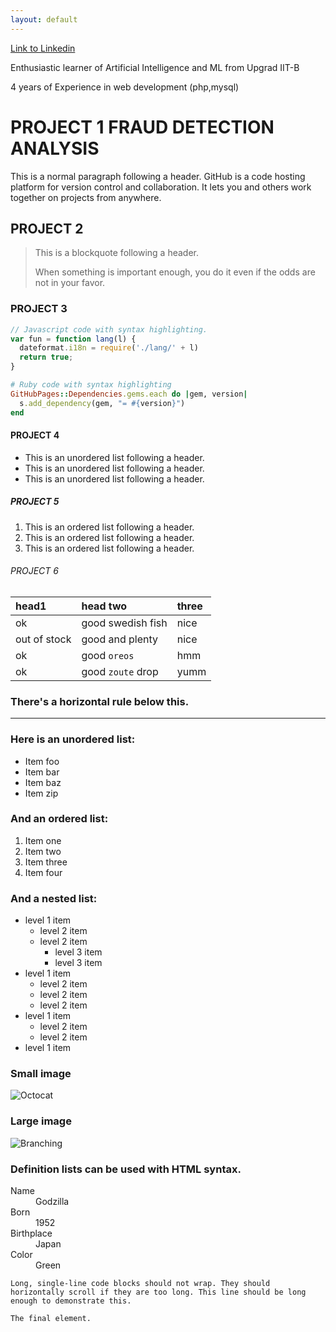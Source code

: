 ```yaml
---
layout: default
---
```


<a href="[https://www.w3schools.com](https://www.linkedin.com/in/chinju-k-raveendran-9a788464)">Link to Linkedin</a>



Enthusiastic learner of Artificial Intelligence and ML from Upgrad IIT-B

4 years of Experience in web development (php,mysql)

# PROJECT 1 FRAUD DETECTION ANALYSIS

This is a normal paragraph following a header. GitHub is a code hosting platform for version control and collaboration. It lets you and others work together on projects from anywhere.

## PROJECT 2

> This is a blockquote following a header.
>
> When something is important enough, you do it even if the odds are not in your favor.

### PROJECT 3

```js
// Javascript code with syntax highlighting.
var fun = function lang(l) {
  dateformat.i18n = require('./lang/' + l)
  return true;
}
```

```ruby
# Ruby code with syntax highlighting
GitHubPages::Dependencies.gems.each do |gem, version|
  s.add_dependency(gem, "= #{version}")
end
```

#### PROJECT 4

*   This is an unordered list following a header.
*   This is an unordered list following a header.
*   This is an unordered list following a header.

##### PROJECT 5

1.  This is an ordered list following a header.
2.  This is an ordered list following a header.
3.  This is an ordered list following a header.

###### PROJECT 6

| head1        | head two          | three |
|:-------------|:------------------|:------|
| ok           | good swedish fish | nice  |
| out of stock | good and plenty   | nice  |
| ok           | good `oreos`      | hmm   |
| ok           | good `zoute` drop | yumm  |

### There's a horizontal rule below this.

* * *

### Here is an unordered list:

*   Item foo
*   Item bar
*   Item baz
*   Item zip

### And an ordered list:

1.  Item one
1.  Item two
1.  Item three
1.  Item four

### And a nested list:

- level 1 item
  - level 2 item
  - level 2 item
    - level 3 item
    - level 3 item
- level 1 item
  - level 2 item
  - level 2 item
  - level 2 item
- level 1 item
  - level 2 item
  - level 2 item
- level 1 item

### Small image

![Octocat](https://github.githubassets.com/images/icons/emoji/octocat.png)

### Large image

![Branching](https://guides.github.com/activities/hello-world/branching.png)


### Definition lists can be used with HTML syntax.

<dl>
<dt>Name</dt>
<dd>Godzilla</dd>
<dt>Born</dt>
<dd>1952</dd>
<dt>Birthplace</dt>
<dd>Japan</dd>
<dt>Color</dt>
<dd>Green</dd>
</dl>

```
Long, single-line code blocks should not wrap. They should horizontally scroll if they are too long. This line should be long enough to demonstrate this.
```

```
The final element.
```
